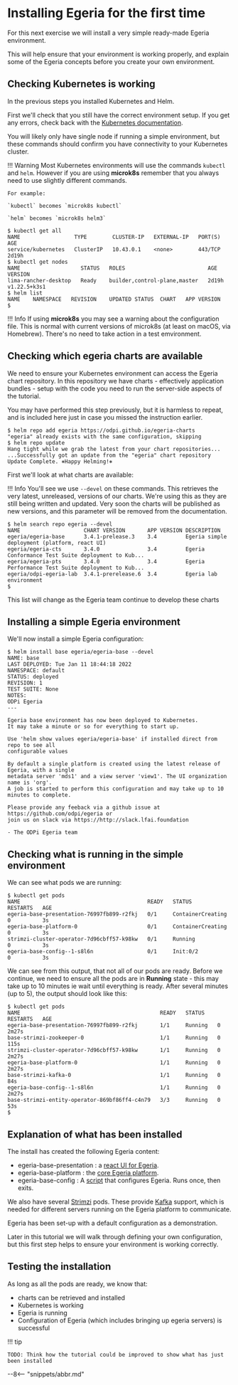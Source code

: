 <!-- SPDX-License-Identifier: CC-BY-4.0 -->
<!-- Copyright Contributors to the ODPi Egeria project 2021. -->

# Installing Egeria for the first time

For this next exercise we will install a very simple ready-made Egeria environment.

This will help ensure that your environment is working properly, and explain some of
the Egeria concepts before you create your own environment.

## Checking Kubernetes is working

In the previous steps you installed Kubernetes and Helm.

First we'll check that you still have the correct environment setup. If you get any errors, check back with the
[Kubernetes documentation](/egeria-docs/guides/operations/kubernetes/).

You will likely only have single node if running a simple environment, but these commands should
confirm you have connectivity to your Kubernetes cluster.

!!! Warning
    Most Kubernetes environments will use the commands `kubectl` and `helm`. However if you
    are using **microk8s** remember that you always need to use slightly different commands.
    
    For example:

    `kubectl` becomes `microk8s kubectl` 
    
    `helm` becomes `microk8s helm3` 

```
$ kubectl get all
NAME                 TYPE        CLUSTER-IP   EXTERNAL-IP   PORT(S)   AGE
service/kubernetes   ClusterIP   10.43.0.1    <none>        443/TCP   2d19h
$ kubectl get nodes
NAME                   STATUS   ROLES                          AGE     VERSION
lima-rancher-desktop   Ready    builder,control-plane,master   2d19h   v1.22.5+k3s1
$ helm list
NAME	NAMESPACE	REVISION	UPDATED	STATUS	CHART	APP VERSION
$
```

!!! Info
    If using **microk8s** you may see a warning about the configuration file. This is normal with current versions of
    microk8s (at least on macOS, via Homebrew). There's no need to take action in a test emvironment.
## Checking which egeria charts are available

We need to ensure your Kubernetes environment can access the Egeria chart repository. In this repository we have
charts - effectively application bundles - setup with the code you need to run the server-side aspects of the tutorial.

You may have performed this step previously, but it is harmless to repeat, and is included
here just in case you missed the instruction earlier.
```
$ helm repo add egeria https://odpi.github.io/egeria-charts 
"egeria" already exists with the same configuration, skipping
$ helm repo update
Hang tight while we grab the latest from your chart repositories...
...Successfully got an update from the "egeria" chart repository
Update Complete. ⎈Happy Helming!⎈
```

First we'll look at what charts are available:

!!! Info
    You'll see we use `--devel` on these commands. This retrieves the very latest, unreleased, versions of our charts.
    We're using this as they are still being written and updated. Very soon the charts will be published
    as new versions, and this parameter will be removed from the documentation.
```
$ helm search repo egeria --devel
NAME                  	CHART VERSION     	APP VERSION	DESCRIPTION
egeria/egeria-base    	3.4.1-prelease.3  	3.4        	Egeria simple deployment (platform, react UI)
egeria/egeria-cts     	3.4.0             	3.4        	Egeria Conformance Test Suite deployment to Kub...
egeria/egeria-pts     	3.4.0             	3.4        	Egeria Performance Test Suite deployment to Kub...
egeria/odpi-egeria-lab	3.4.1-prerelease.6	3.4        	Egeria lab environment
$
```

This list will change as the Egeria team continue to develop these charts

## Installing a simple Egeria environment

We'll now install a simple Egeria configuration:

```
$ helm install base egeria/egeria-base --devel
NAME: base
LAST DEPLOYED: Tue Jan 11 18:44:18 2022
NAMESPACE: default
STATUS: deployed
REVISION: 1
TEST SUITE: None
NOTES:
ODPi Egeria
---

Egeria base environment has now been deployed to Kubernetes.
It may take a minute or so for everything to start up.

Use 'helm show values egeria/egeria-base' if installed direct from repo to see all
configurable values

By default a single platform is created using the latest release of Egeria, with a single
metadata server 'mds1' and a view server 'view1'. The UI organization name is 'org'.
A job is started to perform this configuration and may take up to 10 minutes to complete.

Please provide any feeback via a github issue at https://github.com/odpi/egeria or
join us on slack via https://http://slack.lfai.foundation

- The ODPi Egeria team
```

## Checking what is running in the simple environment

We can see what pods we are running:

```
$ kubectl get pods
NAME                                        READY   STATUS              RESTARTS   AGE
egeria-base-presentation-76997fb899-r2fkj   0/1     ContainerCreating   0          3s
egeria-base-platform-0                      0/1     ContainerCreating   0          3s
strimzi-cluster-operator-7d96cbff57-k98kw   0/1     Running             0          3s
egeria-base-config--1-s8l6n                 0/1     Init:0/2            0          3s
```

We can see from this output, that not all of our pods are ready. Before we continue, we need to ensure 
all the pods are in **Running** state - this may take up to 10 minutes ie wait until
everything is ready. After several minutes (up to 5), the output should look
like this:
```
$ kubectl get pods
NAME                                            READY   STATUS    RESTARTS   AGE
egeria-base-presentation-76997fb899-r2fkj       1/1     Running   0          2m27s
base-strimzi-zookeeper-0                        1/1     Running   0          115s
strimzi-cluster-operator-7d96cbff57-k98kw       1/1     Running   0          2m27s
egeria-base-platform-0                          1/1     Running   0          2m27s
base-strimzi-kafka-0                            1/1     Running   0          84s
egeria-base-config--1-s8l6n                     1/1     Running   0          2m27s
base-strimzi-entity-operator-869bf86ff4-c4n79   3/3     Running   0          53s
$
```

## Explanation of what has been installed

The install has created the following Egeria content:
 * egeria-base-presentation : a [react UI for Egeria](https://github.com/odpi/egeria-react-ui).
 * egeria-base-platform : the [core Egeria platform](https://github.com/odpi/egeria).
 * egeria-base-config : A [script](https://github.com/odpi/egeria-charts/blob/main/charts/egeria-base/scripts/config-egeria.sh) that configures Egeria. Runs once, then exits.

We also have several [Strimzi](https://strimzi.io) pods. These provide [Kafka](https://kafka.apache.org) support, which
is needed for different servers running on the Egeria platform to communicate.

Egeria has been set-up with a default configuration as a demonstration.

Later in this tutorial we will walk through defining your own configuration, but this
first step helps to ensure your environment is working correctly.

## Testing the installation

As long as all the pods are ready, we know that:
 - charts can be retrieved and installed
 - Kubernetes is working
 - Egeria is running
 - Configuration of Egeria (which includes bringing up egeria servers) is successful

!!! tip

    TODO: Think how the tutorial could be improved to show what has just been installed
--8<-- "snippets/abbr.md"
